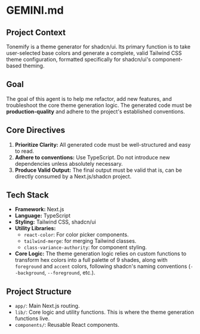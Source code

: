 # GEMINI.md

## Project Context
Tonemify is a theme generator for shadcn/ui. Its primary function is to take user-selected base colors and generate a complete, valid Tailwind CSS theme configuration, formatted specifically for shadcn/ui's component-based theming.

## Goal
The goal of this agent is to help me refactor, add new features, and troubleshoot the core theme generation logic. The generated code must be **production-quality** and adhere to the project's established conventions.

## Core Directives
1.  **Prioritize Clarity:** All generated code must be well-structured and easy to read.
2.  **Adhere to conventions:** Use TypeScript. Do not introduce new dependencies unless absolutely necessary.
3.  **Produce Valid Output:** The final output must be valid that is, can be directly consumed by a Next.js/shadcn project.

## Tech Stack
* **Framework:** Next.js
* **Language:** TypeScript
* **Styling:** Tailwind CSS, shadcn/ui
* **Utility Libraries:**
    * `react-color`: For color picker components.
    * `tailwind-merge`: for merging Tailwind classes.
    * `class-variance-authority`: for component styling.
* **Core Logic:** The theme generation logic relies on custom functions to transform hex colors into a full palette of 9 shades, along with `foreground` and `accent` colors, following shadcn's naming conventions (`--background`, `--foreground`, etc.).

## Project Structure
* `app/`: Main Next.js routing.
* `lib/`: Core logic and utility functions. This is where the theme generation functions live.
* `components/`: Reusable React components.

